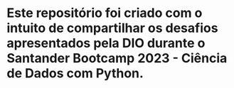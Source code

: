 # Este repositório foi criado com o intuito de compartilhar os desafios apresentados pela DIO durante o Santander Bootcamp 2023 - Ciência de Dados com Python.
